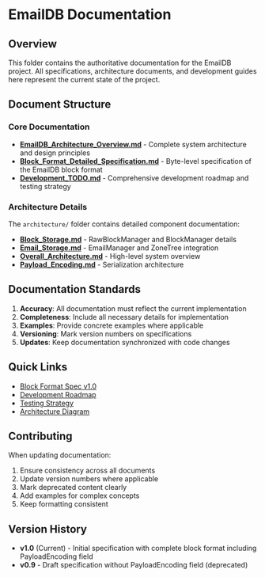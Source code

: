 # EmailDB Documentation

## Overview

This folder contains the authoritative documentation for the EmailDB project. All specifications, architecture documents, and development guides here represent the current state of the project.

## Document Structure

### Core Documentation

- **[EmailDB_Architecture_Overview.md](./EmailDB_Architecture_Overview.md)** - Complete system architecture and design principles
- **[Block_Format_Detailed_Specification.md](./Block_Format_Detailed_Specification.md)** - Byte-level specification of the EmailDB block format
- **[Development_TODO.md](./Development_TODO.md)** - Comprehensive development roadmap and testing strategy

### Architecture Details

The `architecture/` folder contains detailed component documentation:

- **[Block_Storage.md](./architecture/Block_Storage.md)** - RawBlockManager and BlockManager details
- **[Email_Storage.md](./architecture/Email_Storage.md)** - EmailManager and ZoneTree integration
- **[Overall_Architecture.md](./architecture/Overall_Architecture.md)** - High-level system overview
- **[Payload_Encoding.md](./architecture/Payload_Encoding.md)** - Serialization architecture

## Documentation Standards

1. **Accuracy**: All documentation must reflect the current implementation
2. **Completeness**: Include all necessary details for implementation
3. **Examples**: Provide concrete examples where applicable
4. **Versioning**: Mark version numbers on specifications
5. **Updates**: Keep documentation synchronized with code changes

## Quick Links

- [Block Format Spec v1.0](./Block_Format_Detailed_Specification.md#block-structure)
- [Development Roadmap](./Development_TODO.md#mission)
- [Testing Strategy](./Development_TODO.md#testing-infrastructure-priority-high)
- [Architecture Diagram](./EmailDB_Architecture_Overview.md#system-architecture)

## Contributing

When updating documentation:
1. Ensure consistency across all documents
2. Update version numbers where applicable
3. Mark deprecated content clearly
4. Add examples for complex concepts
5. Keep formatting consistent

## Version History

- **v1.0** (Current) - Initial specification with complete block format including PayloadEncoding field
- **v0.9** - Draft specification without PayloadEncoding field (deprecated)